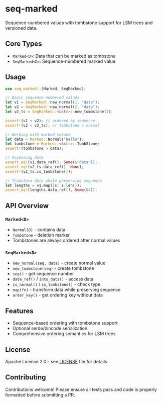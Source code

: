 # seq-marked

Sequence-numbered values with tombstone support for LSM trees and versioned data.

## Core Types

- `Marked<D>`: Data that can be marked as tombstone
- `SeqMarked<D>`: Sequence-numbered marked value

## Usage

```rust
use seq_marked::{Marked, SeqMarked};

// Basic sequence-numbered values
let v1 = SeqMarked::new_normal(1, "data");
let v2 = SeqMarked::new_normal(2, "data");
let v2_ts = SeqMarked::<&str>::new_tombstone(2);

assert!(v1 < v2); // ordered by sequence
assert!(v2 < v2_ts); // tombstone > normal

// Working with marked values
let data = Marked::Normal("hello");
let tombstone = Marked::<&str>::TombStone;
assert!(tombstone > data);

// Accessing data
assert_eq!(v1.data_ref(), Some(&"data"));
assert_eq!(v2_ts.data_ref(), None);
assert!(v2_ts.is_tombstone());

// Transform data while preserving sequence
let lengths = v1.map(|s| s.len());
assert_eq!(lengths.data_ref(), Some(&4));
```

## API Overview

### `Marked<D>`
- `Normal(D)` - contains data
- `TombStone` - deletion marker
- Tombstones are always ordered after normal values

### `SeqMarked<D>`
- `new_normal(seq, data)` - create normal value
- `new_tombstone(seq)` - create tombstone
- `seq()` - get sequence number
- `data_ref()` / `into_data()` - access data
- `is_normal()` / `is_tombstone()` - check type
- `map(fn)` - transform data while preserving sequence
- `order_key()` - get ordering key without data

## Features

- Sequence-based ordering with tombstone support
- Optional serde/bincode serialization
- Comprehensive ordering semantics for LSM trees


## License

Apache License 2.0 - see [LICENSE](LICENSE) file for details.

## Contributing

Contributions welcome! Please ensure all tests pass and code is properly formatted before submitting a PR.
